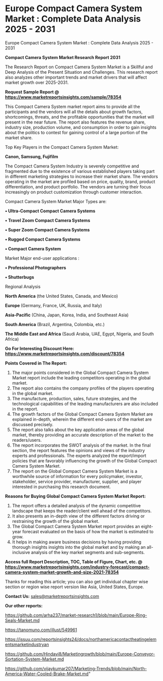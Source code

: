 # Europe Compact Camera System Market : Complete Data Analysis 2025 - 2031
Europe Compact Camera System Market : Complete Data Analysis 2025 - 2031

<strong>Compact Camera System Market Research Report 2031</strong>

The Research Report on Compact Camera System Market is a Skillful and Deep Analysis of the Present Situation and Challenges. This research report also analyzes other important trends and market drivers that will affect market growth over 2025-2031.

<strong>Request Sample Report @ <a href=https://www.marketreportsinsights.com/sample/78354>https://www.marketreportsinsights.com/sample/78354</a></strong>

This Compact Camera System market report aims to provide all the participants and the vendors will all the details about growth factors, shortcomings, threats, and the profitable opportunities that the market will present in the near future. The report also features the revenue share, industry size, production volume, and consumption in order to gain insights about the politics to contest for gaining control of a large portion of the market share.

Top Key Players in the Compact Camera System Market:

<strong>Canon, Samsung, Fujifilm</strong>

The Compact Camera System Industry is severely competitive and fragmented due to the existence of various established players taking part in different marketing strategies to increase their market share. The vendors operating in the market are profiled based on price, quality, brand, product differentiation, and product portfolio. The vendors are turning their focus increasingly on product customization through customer interaction.

Compact Camera System Market Major Types are:

<strong>• Ultra-Compact Compact Camera Systems

• Travel Zoom Compact Camera Systems

• Super Zoom Compact Camera Systems

• Rugged Compact Camera Systems

• Compact Camera System</strong>

Market Major end-user applications :

<strong>• Professional Photographers

• Shutterbugs</strong>

Regional Analysis

</u><strong><b>North America</b></strong> (the United States, Canada, and Mexico)

<strong><b>Europe </b></strong>(Germany, France, UK, Russia, and Italy)

<strong><b>Asia-Pacific</b></strong> (China, Japan, Korea, India, and Southeast Asia)

<strong><b>South America</b></strong> (Brazil, Argentina, Colombia, etc.)

<strong><b>The Middle East and Africa</b></strong> (Saudi Arabia, UAE, Egypt, Nigeria, and South Africa)

<strong>Go For Interesting Discount Here: <a href=https://www.marketreportsinsights.com/discount/78354>https://www.marketreportsinsights.com/discount/78354</a></strong>

<strong>Points Covered in The Report:</strong>
<ol>
  <li>The major points considered in the Global Compact Camera System Market report include the leading competitors operating in the global market.</li>
  <li>The report also contains the company profiles of the players operating in the global market.</li>
  <li>The manufacture, production, sales, future strategies, and the technological capabilities of the leading manufacturers are also included in the report.</li>
  <li>The growth factors of the Global Compact Camera System Market are explained in-depth, wherein the different end-users of the market are discussed precisely.</li>
  <li>The report also talks about the key application areas of the global market, thereby providing an accurate description of the market to the readers/users.</li>
  <li>The report incorporates the SWOT analysis of the market. In the final section, the report features the opinions and views of the industry experts and professionals. The experts analyzed the export/import policies that are favorably influencing the growth of the Global Compact Camera System Market.</li>
  <li>The report on the Global Compact Camera System Market is a worthwhile source of information for every policymaker, investor, stakeholder, service provider, manufacturer, supplier, and player interested in purchasing this research document.</li>
</ol>
<strong>Reasons for Buying Global Compact Camera System Market Report:</strong>

<ol>
  <li>The report offers a detailed analysis of the dynamic competitive landscape that keeps the reader/client well ahead of the competitors.</li>
  <li>It also presents an in-depth view of the different factors driving or restraining the growth of the global market.</li>
  <li>The Global Compact Camera System Market report provides an eight-year forecast evaluated on the basis of how the market is estimated to grow.</li>
  <li>It helps in making aware business decisions by having providing thorough insights insights into the global market and by making an all-inclusive analysis of the key market segments and sub-segments.</li>
</ol>
<strong>Access full Report Description, TOC, Table of Figure, Chart, etc. @ <a href=https://www.marketreportsinsights.com/industry-forecast/compact-camera-system-market-growth-and-size-2021-78354>https://www.marketreportsinsights.com/industry-forecast/compact-camera-system-market-growth-and-size-2021-78354</a></strong>


Thanks for reading this article; you can also get individual chapter wise section or region wise report version like Asia, United States, Europe.

<strong>Contact Us:</strong>
sales@marketreportsinsights.com

<strong>Our other reports:</strong>

<a href=https://github.com/arha237/market-research1/blob/main/Europe-Ring-Seals-Market.md>https://github.com/arha237/market-research1/blob/main/Europe-Ring-Seals-Market.md</a>

<a href=https://tanomuno.com/illust/549961>https://tanomuno.com/illust/549961</a>

<a href=https://issuu.com/reportsinsights24/docs/northamericacontactheatingelementsmarketindustryan>https://issuu.com/reportsinsights24/docs/northamericacontactheatingelementsmarketindustryan</a>

<a href=https://github.com/Hindavi8/Marketingrowth/blob/main/Europe-Conveyor-Sortation-System-Market.md>https://github.com/Hindavi8/Marketingrowth/blob/main/Europe-Conveyor-Sortation-System-Market.md</a>

<a href=https://github.com/vijaykumar207/Marketing-Trends/blob/main/North-America-Water-Cooled-Brake-Market.md>https://github.com/vijaykumar207/Marketing-Trends/blob/main/North-America-Water-Cooled-Brake-Market.md</a>"
